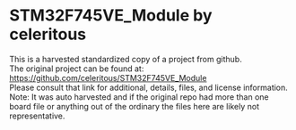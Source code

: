 
# STM32F745VE_Module by celeritous  
This is a harvested standardized copy of a project from github.  
The original project can be found at:  
https://github.com/celeritous/STM32F745VE_Module  
Please consult that link for additional, details, files, and license information.  
Note: It was auto harvested and if the original repo had more than one board file or anything out of the ordinary the files here are likely not representative.  
    